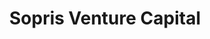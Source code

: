 ---
layout: firm_page
title: "Sopris Venture Capital"
id: "sopriscapitalvc.com"
permalink: "/soprisventurecapitalsopriscapitalvc.com/"
website: "https://sopriscapitalvc.com"
offices: "Denver (United States), Miami (United States)"
investment_stages: "Series A, Series B"
portfolio_companies: "Authenticx, Azra AI, BEKHealth, Breakthrough Behavior, Click Notices, Clinetic, Cybexys, Delorean AI, HealPros, Medcase Health, Mountain Temp Services, OfficeWorks, ProofPilot, RazorMetrics, Realvolve, Signallamp, Superior Home Health, Tallwave, Tapestry, TurningPoint, Wellnecity, Wellstack, Analytical Wizards, Anyone Home, Arizona College, Ethology, Healthcare Data Solutions, Healthmarkets, Housecall Medical, iCrossing, IkaSystems, Lucid, Medical Scribe Systems, Planet Payment, Quovant, Sloan's Lake, Source Medical, SRSsoft, Titanium Healthcare, Tridiuum, Truist, Valutec, Apollidon, Mindful Care, Modus, Walk-in Dermatology, Paxera Health, AlensiaXR, Gallus Detox, WiTT Group"
portfolio_link: "https://sopriscapitalvc.com/portfolio/"
investment_markets: "Healthcare, Telemedicine, Homebased Care, Pharma Technology, AI-Driven Healthcare, Value-based Care, Behavioral Health, Data, Outpatient Care, Support Services, SaaS, Tech-Enabled Businesses, Sales and Marketing Technology, Real Estate Technology, Legal Technology, Human Capital Management"
founded_year: "2002"
description: "Sopris Venture Capital is a multi-strategy investment firm with a single source of long-term strategic capital. They focus on healthcare and SaaS/tech-enabled businesses, providing early-stage growth capital and acting as strategic advisors to help portfolio companies create value."
linkedin: "https://www.linkedin.com/company/sopris-capital/about/"
twitter: ""
instagram: ""
team_page: "https://sopriscapitalvc.com/team/"
investor_type: "Venture Capital, Private Equity, Real Estate"
crunchbase: "https://www.crunchbase.com/organization/sopris-venture-capital"
pitchbook: "https://pitchbook.com/profiles/investor/10948-78"

# SEO Optimization
meta_title: "Sopris Venture Capital - VC Firm - projectstartups.com"
meta_description: "Sopris Venture Capital, Sopris Venture Capital is a multi-strategy investment firm with a single source of long-term strategic capital. They focus on healthcare and SaaS/tech..."
meta_keywords: "Sopris Venture Capital, Healthcare, Telemedicine, Homebased Care, Pharma Technology, AI-Driven Healthcare, Value-based Care, Behavioral Health, Data, Outpatient Care, Support Services, SaaS, Tech-Enabled Businesses, Sales and Marketing Technology, Real Estate Technology, Legal Technology, Human Capital Management, VC firm, venture capital, startup investor, projectstartups.com"
canonical_url: "https://vc.projectstartups.com/soprisventurecapitalsopriscapitalvc.com/"
---